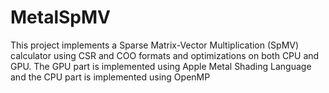 # MetalSpMV
This project implements a Sparse Matrix-Vector Multiplication (SpMV) calculator using CSR and COO formats and optimizations on both CPU and GPU.  The GPU part is implemented using Apple Metal Shading Language and the CPU part is implemented using OpenMP
